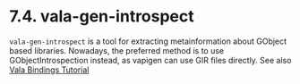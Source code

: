 # 7.4. vala-gen-introspect

`vala-gen-introspect` is a tool for extracting metainformation about
GObject based libraries. Nowadays, the preferred method is to use
GObjectIntrospection instead, as vapigen can use GIR files directly. See also
[Vala Bindings Tutorial](../../../../developer-guides/bindings/generating-a-vapi-with-gobject-introspection)
